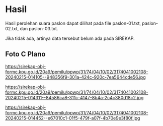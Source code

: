# Hasil

Hasil perolehan suara paslon dapat dilihat pada file paslon-01.txt, paslon-02.txt, dan paslon-03.txt.

Jika tidak ada, artinya data tersebut belum ada pada SIREKAP.

## Foto C Plano

https://sirekap-obj-formc.kpu.go.id/20a9/pemilu/ppwp/31/74/04/10/02/3174041002108-20240215-014105--948356f9-301a-424c-920c-7ea5644cde56.jpg

https://sirekap-obj-formc.kpu.go.id/20a9/pemilu/ppwp/31/74/04/10/02/3174041002108-20240215-014311--84586ca8-311c-4147-8b4a-2c4c380d18c2.jpg

https://sirekap-obj-formc.kpu.go.id/20a9/pemilu/ppwp/31/74/04/10/02/3174041002108-20240215-014452--e67010c1-01f5-479f-a07f-4b70e9e3f80f.jpg
